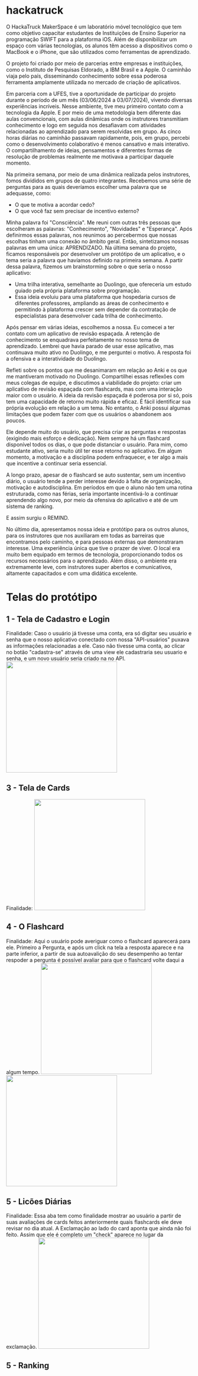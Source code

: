 # hackatruck

O HackaTruck MakerSpace é um laboratório móvel tecnológico que tem como objetivo capacitar estudantes de Instituições de Ensino Superior na programação SWIFT para a plataforma iOS. Além de disponibilizar um espaço com várias tecnologias, os alunos têm acesso a dispositivos como o MacBook e o iPhone, que são utilizados como ferramentas de aprendizado.

O projeto foi criado por meio de parcerias entre empresas e instituições, como o Instituto de Pesquisas Eldorado, a IBM Brasil e a Apple. O caminhão viaja pelo país, disseminando conhecimento sobre essa poderosa ferramenta amplamente utilizada no mercado de criação de aplicativos.

Em parceria com a UFES, tive a oportunidade de participar do projeto durante o período de um mês (03/06/2024 a 03/07/2024), vivendo diversas experiências incríveis. Nesse ambiente, tive meu primeiro contato com a tecnologia da Apple. E por meio de uma metodologia bem diferente das aulas convencionais, com aulas dinâmicas onde os instrutores transmitiam conhecimento e logo em seguida nos desafiavam com atividades relacionadas ao aprendizado para serem resolvidas em grupo. As cinco horas diárias no caminhão passavam rapidamente, pois, em grupo, percebi como o desenvolvimento colaborativo é menos cansativo e mais interativo. O compartilhamento de ideias, pensamentos e diferentes formas de resolução de problemas realmente me motivava a participar daquele momento.

Na primeira semana, por meio de uma dinâmica realizada pelos instrutores, fomos divididos em grupos de quatro integrantes. Recebemos uma série de perguntas para as quais deveríamos escolher uma palavra que se adequasse, como:

- O que te motiva a acordar cedo?
- O que você faz sem precisar de incentivo externo?
  
Minha palavra foi "Consciência". Me reuni com outras três pessoas que escolheram as palavras:  "Conhecimento", "Novidades" e "Esperança". Após definirmos essas palavras, nos reunimos ao percebermos que nossas escolhas tinham uma conexão no âmbito geral. Então, sintetizamos nossas palavras em uma única: APRENDIZADO.
Na última semana do projeto, ficamos responsáveis por desenvolver um protótipo de um aplicativo, e o tema seria a palavra que havíamos definido na primeira semana.
A partir dessa palavra, fizemos um brainstorming sobre o que seria o nosso aplicativo:

* Uma trilha interativa, semelhante ao Duolingo, que ofereceria um estudo guiado pela própria plataforma sobre programação.
* Essa ideia evoluiu para uma plataforma que hospedaria cursos de diferentes professores, ampliando as áreas de conhecimento e permitindo à plataforma crescer sem depender da contratação de especialistas para desenvolver cada trilha de conhecimento.
  
Após pensar em várias ideias, escolhemos a nossa. Eu comecei a ter contato com um aplicativo de revisão espaçada. A retenção de conhecimento se enquadrava perfeitamente no nosso tema de aprendizado. Lembrei que havia parado de usar esse aplicativo, mas continuava muito ativo no Duolingo, e me perguntei o motivo. A resposta foi a ofensiva e a interatividade do Duolingo.

Refleti sobre os pontos que me desanimaram em relação ao Anki e os que me mantiveram motivado no Duolingo. Compartilhei essas reflexões com meus colegas de equipe, e discutimos a viabilidade do projeto: criar um aplicativo de revisão espaçada com flashcards, mas com uma interação maior com o usuário.
A ideia da revisão espaçada é poderosa por si só, pois tem uma capacidade de retorno muito rápida e eficaz. É fácil identificar sua própria evolução em relação a um tema. No entanto, o Anki possui algumas limitações que podem fazer com que os usuários o abandonem aos poucos.

Ele depende muito do usuário, que precisa criar as perguntas e respostas (exigindo mais esforço e dedicação).
Nem sempre há um flashcard disponível todos os dias, o que pode distanciar o usuário. Para mim, como estudante ativo, seria muito útil ter esse retorno no aplicativo. Em algum momento, a motivação e a disciplina podem enfraquecer, e ter algo a mais que incentive a continuar seria essencial.

A longo prazo, apesar de o flashcard se auto sustentar, sem um incentivo diário, o usuário tende a perder interesse devido à falta de organização, motivação e autodisciplina. Em períodos em que o aluno não tem uma rotina estruturada, como nas férias, seria importante incentivá-lo a continuar aprendendo algo novo, por meio da ofensiva do aplicativo e até de um sistema de ranking.

E assim surgiu o REMIND.

No último dia, apresentamos nossa ideia e protótipo para os outros alunos, para os instrutores que nos auxiliaram em todas as barreiras que encontramos pelo caminho, e para pessoas externas que demonstraram interesse. Uma experiência única que tive o prazer de viver. O local era muito bem equipado em termos de tecnologia, proporcionando todos os recursos necessários para o aprendizado. Além disso, o ambiente era extremamente leve, com instrutores super abertos e comunicativos, altamente capacitados e com uma didática excelente.

##

<h1>Telas do protótipo </h1>

<h2> 1 - Tela de Cadastro e Login</h2>
  Finalidade: Caso o usuário já tivesse uma conta, era só digitar seu usuário e senha que o nosso aplicativo conectado com nossa "API-usuários" puxava as informações relacionadas a ele. Caso não tivesse uma conta, ao clicar no botão "cadastra-se" através de uma view ele cadastraria seu usuario e senha, e um novo usuário seria criado na no API.

<img src="https://github.com/user-attachments/assets/7bc73f29-0d77-4563-91aa-55d532bd4ab6" height="300px"/>

<h2> 3 - Tela de Cards</h2>
Finalidade:
<img src="https://github.com/user-attachments/assets/f55995af-6b71-40cb-9d52-9a988c4e87f7" height="300px"/>

<h2> 4 - O Flashcard </h2>
  Finalidade: Aqui o usuário pode averiguar como o flashcard aparecerá para ele. Primeiro a Pergunta, e após um click na tela a resposta aparece e na parte inferior, a partir de sua autoavalição do seu desempenho ao tentar respoder a pergunta é possível avaliar para que o flashcard volte daqui a algum tempo.
  
<img src="https://github.com/user-attachments/assets/aca4a7e9-79cf-4865-bffd-edde2d3aeaec" height="300px"/>
<img src= "https://github.com/user-attachments/assets/de2544ed-4852-45d6-b1f6-088dd44ac866" height="300px"/>

 <h2> 5 - Licões Diárias</h2>
  Finalidade: Essa aba tem como finalidade mostrar ao usuário a partir de suas avaliações de cards feitos anteriormente quais flashcards ele deve revisar no dia atual. A Exclamação ao lado do card aponta que ainda não foi feito. Assim que ele é completo um "check" aparece no lugar da exclamação.

 <img src="https://github.com/user-attachments/assets/017a5397-a008-489d-b620-371f45106b98" height="300px"/>

 <h2> 5 - Ranking</h2>

 <img src=""/>
